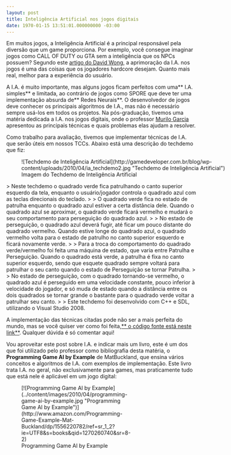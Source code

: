 ```yaml
---
layout: post
title: Inteligência Artificial nos jogos digitais
date: 1970-01-15 13:51:01.000000000 -03:00
---
```


Em muitos jogos, a Inteligência Artificial é a principal responsável pela diversão que um game proporciona. Por exemplo, você consegue imaginar jogos como CALL OF DUTY ou GTA sem a inteligência que os NPCs possuem? Segundo este [artigo do David Wong](http://www.cracked.com/article_15748_gamers-manifesto.html "Gamer Manifesto"), a aprimoração da I.A. nos jogos é uma das coisas que os jogadores hardcore desejam. Quanto mais real, melhor para a experiência do usuário.

A I.A. é muito importante, mas alguns jogos ficam perfeitos com uma** I.A. simples** e limitada, ao contrário de jogos como SPORE que deve ter uma implementação absurda de** Redes Neurais**. O desenvolvedor de jogos deve conhecer os principais algoritmos de I.A., mas não é necessário sempre usá-los em todos os projetos. Na pós-graduação, tivemos uma matéria dedicada a I.A. nos jogos digitais, onde o professor [Murilo Garcia](http://www.murilogarcia.com.br "Murilo Garcia") apresentou as principais técnicas e quais problemas elas ajudam a resolver.

Como trabalho para avaliação, tivemos que implementar técnicas de I.A. que serão úteis em nossos TCCs. Abaixo está uma descrição do techdemo que fiz:

<figure class="wp-caption aligncenter" id="attachment_484" style="width: 550px">![Techdemo de Inteligência Artificial](http://gamedeveloper.com.br/blog/wp-content/uploads/2010/04/ia_techdemo2.jpg "Techdemo de Inteligência Artificial")<figcaption class="wp-caption-text">Imagem do Techdemo de Inteligência Artificial</figcaption></figure>> Neste techdemo o quadrado verde fica patrulhando o canto superior esquerdo da tela, enquanto o usuário/jogador controla o quadrado azul com as teclas direcionais do teclado.
> 
> O quadrado verde fica no estado de patrulha enquanto o quadrado azul estiver a certa distância dele. Quando o quadrado azul se aproximar, o quadrado verde ficará vermelho e mudará o seu comportamento para perseguição do quadrado azul.
> 
> No estado de perseguição, o quadrado azul deverá fugir, até ficar um pouco distante do quadrado vermelho. Quando estive longe do quadrado azul, o quadrado vermelho volta para o estado de patrulho no canto superior esquerdo e ficará novamente verde.
> 
> Para a troca do comportamento do quadrado verde/vermelho foi feita uma máquina de estado, que varia entre Patrulha e Perseguição. Quando o quadrado está verde, a patrulha é fixa no canto superior esquerdo, sendo que esquete quadrado sempre voltará para patrulhar o seu canto quando o estado de Perseguição se tornar Patrulha.
> 
> No estado de perseguição, com o quadrado tornando-se vermelho, o quadrado azul é perseguido em uma velocidade constante, pouco inferior à velocidade do jogador, e só muda de estado quando a distância entre os dois quadrados se tornar grande o bastante para o quadrado verde voltar a patrulhar seu canto.
> 
> Este techdemo foi desenvolvido com C++ e SDL, utilizando o Visual Studio 2008.

A implementação das técnicas citadas pode não ser a mais perfeita do mundo, mas se você quiser ver como foi feita,[** o código fonte está neste link**](http://pastie.org/901265 "Código Fonte"). Qualquer dúvida é só comentar aqui!

Vou aproveitar este post sobre I.A. e indicar mais um livro, este é um dos que foi utilizado pelo professor como bibliografia desta matéria, o **Programming Game AI by Example** de MatBuckland, que ensina vários conceitos e algoritmos de I.A. com exemplos de implementação. Este livro trata I.A. no geral, não exclusivamente para games, mas praticamente tudo que está nele é aplicável em um jogo digital:

<figure class="wp-caption aligncenter" id="attachment_487" style="width: 298px">[![Programming Game AI by Example](../content/images/2010/04/programming-game-ai-by-example.jpg "Programming Game AI by Example")](http://www.amazon.com/Programming-Game-Example-Mat-Buckland/dp/1556220782/ref=sr_1_2?ie=UTF8&s=books&qid=1270260740&sr=8-2)<figcaption class="wp-caption-text">Programming Game AI by Example</figcaption></figure>
